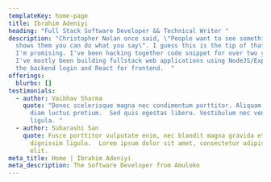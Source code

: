 ```yaml
---
templateKey: home-page
title: Ibrahim Adeniyi
heading: "Full Stack Software Developer && Technical Writer "
description: "Christopher Nolan once said, \"People want to see something that
  shows them you can do what you say\". I guess this is the tip of that iceberg
  I'm promising. I've been hacking together code snippet for over two years now.
  I've mostly been building fullstack web applications using NodeJS/Express for
  the backend login and React for frontend.  "
offerings:
  blurbs: []
testimonials:
  - author: Vaibhav Sharma
    quote: "Donec scelerisque magna nec condimentum porttitor. Aliquam vel diam sed
      diam luctus pretium.  Sed quis egestas libero. Vestibulum nec venenatis
      ligula. "
  - author: Subarashi San
    quote: Fusce porttitor vulputate enim, nec blandit magna gravida et. Etiam et
      dignissim ligula.  Lorem ipsum dolor sit amet, consectetur adipiscing
      elit.
meta_title: Home | Ibrahim Adeniyi
meta_description: The Software Developer from Amuloko
---
```

